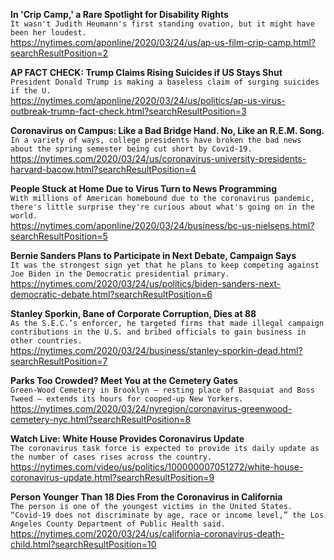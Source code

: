 **In 'Crip Camp,' a Rare Spotlight for Disability Rights**\
`It wasn't Judith Heumann's first standing ovation, but it might have been her loudest. `\
https://nytimes.com/aponline/2020/03/24/us/ap-us-film-crip-camp.html?searchResultPosition=2

**AP FACT CHECK: Trump Claims Rising Suicides if US Stays Shut**\
`President Donald Trump is making a baseless claim of surging suicides if the U.`\
https://nytimes.com/aponline/2020/03/24/us/politics/ap-us-virus-outbreak-trump-fact-check.html?searchResultPosition=3

**Coronavirus on Campus: Like a Bad Bridge Hand. No, Like an R.E.M. Song.**\
`In a variety of ways, college presidents have broken the bad news about the spring semester being cut short by Covid-19.`\
https://nytimes.com/2020/03/24/us/coronavirus-university-presidents-harvard-bacow.html?searchResultPosition=4

**People Stuck at Home Due to Virus Turn to News Programming**\
`With millions of American homebound due to the coronavirus pandemic, there's little surprise they're curious about what's going on in the world.`\
https://nytimes.com/aponline/2020/03/24/business/bc-us-nielsens.html?searchResultPosition=5

**Bernie Sanders Plans to Participate in Next Debate, Campaign Says**\
`It was the strongest sign yet that he plans to keep competing against Joe Biden in the Democratic presidential primary.`\
https://nytimes.com/2020/03/24/us/politics/biden-sanders-next-democratic-debate.html?searchResultPosition=6

**Stanley Sporkin, Bane of Corporate Corruption, Dies at 88**\
`As the S.E.C.’s enforcer, he targeted firms that made illegal campaign contributions in the U.S. and bribed officials to gain business in other countries.`\
https://nytimes.com/2020/03/24/business/stanley-sporkin-dead.html?searchResultPosition=7

**Parks Too Crowded? Meet You at the Cemetery Gates**\
`Green-Wood Cemetery in Brooklyn — resting place of Basquiat and Boss Tweed — extends its hours for cooped-up New Yorkers.`\
https://nytimes.com/2020/03/24/nyregion/coronavirus-greenwood-cemetery-nyc.html?searchResultPosition=8

**Watch Live: White House Provides Coronavirus Update**\
`The coronavirus task force is expected to provide its daily update as the number of cases rises across the country.`\
https://nytimes.com/video/us/politics/100000007051272/white-house-coronavirus-update.html?searchResultPosition=9

**Person Younger Than 18 Dies From the Coronavirus in California**\
`The person is one of the youngest victims in the United States. “Covid-19 does not discriminate by age, race or income level,” the Los Angeles County Department of Public Health said.`\
https://nytimes.com/2020/03/24/us/california-coronavirus-death-child.html?searchResultPosition=10

